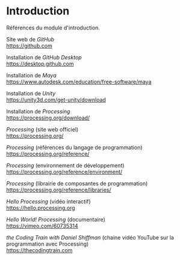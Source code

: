# Introduction

Références du module d'introduction.

Site web de *GitHub*  
https://github.com

Installation de *GitHub Desktop*  
https://desktop.github.com

Installation de *Maya*  
https://www.autodesk.com/education/free-software/maya

Installation de *Unity*  
https://unity3d.com/get-unity/download

Installation de *Processing*  
https://processing.org/download/

*Processing* (site web officiel)  
https://processing.org/

*Processing* (références du langage de programmation)  
https://processing.org/reference/

*Processing* (environnement de développement)  
https://processing.org/reference/environment/

*Processing* (librairie de composantes de programmation)  
https://processing.org/reference/libraries/

*Hello Processing* (vidéo interactif)  
https://hello.processing.org

*Hello World! Processing* (documentaire)  
https://vimeo.com/60735314

*the Coding Train with Daniel Shiffman* (chaine vidéo YouTube sur la programmation avec Processing)  
https://thecodingtrain.com
